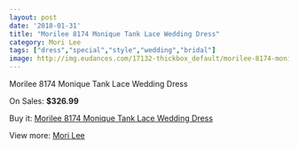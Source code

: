 ```yaml
---
layout: post
date: '2018-01-31'
title: "Morilee 8174 Monique Tank Lace Wedding Dress"
category: Mori Lee
tags: ["dress","special","style","wedding","bridal"]
image: http://img.eudances.com/17132-thickbox_default/morilee-8174-monique-tank-lace-wedding-dress.jpg
---
```

Morilee 8174 Monique Tank Lace Wedding Dress

On Sales: **$326.99**
<a href="https://www.eudances.com/en/mori-lee/5007-morilee-8174-monique-tank-lace-wedding-dress.html"><amp-img layout="responsive" width="600" height="600" src="//img.eudances.com/17132-thickbox_default/morilee-8174-monique-tank-lace-wedding-dress.jpg" alt="Morilee 8174 Monique Tank Lace Wedding Dress 0" /></a>
<a href="https://www.eudances.com/en/mori-lee/5007-morilee-8174-monique-tank-lace-wedding-dress.html"><amp-img layout="responsive" width="600" height="600" src="//img.eudances.com/17136-thickbox_default/morilee-8174-monique-tank-lace-wedding-dress.jpg" alt="Morilee 8174 Monique Tank Lace Wedding Dress 1" /></a>
<a href="https://www.eudances.com/en/mori-lee/5007-morilee-8174-monique-tank-lace-wedding-dress.html"><amp-img layout="responsive" width="600" height="600" src="//img.eudances.com/17135-thickbox_default/morilee-8174-monique-tank-lace-wedding-dress.jpg" alt="Morilee 8174 Monique Tank Lace Wedding Dress 2" /></a>
<a href="https://www.eudances.com/en/mori-lee/5007-morilee-8174-monique-tank-lace-wedding-dress.html"><amp-img layout="responsive" width="600" height="600" src="//img.eudances.com/17134-thickbox_default/morilee-8174-monique-tank-lace-wedding-dress.jpg" alt="Morilee 8174 Monique Tank Lace Wedding Dress 3" /></a>
<a href="https://www.eudances.com/en/mori-lee/5007-morilee-8174-monique-tank-lace-wedding-dress.html"><amp-img layout="responsive" width="600" height="600" src="//img.eudances.com/17133-thickbox_default/morilee-8174-monique-tank-lace-wedding-dress.jpg" alt="Morilee 8174 Monique Tank Lace Wedding Dress 4" /></a>

Buy it: [Morilee 8174 Monique Tank Lace Wedding Dress](https://www.eudances.com/en/mori-lee/5007-morilee-8174-monique-tank-lace-wedding-dress.html "Morilee 8174 Monique Tank Lace Wedding Dress")

View more: [Mori Lee](https://www.eudances.com/en/9-mori-lee "Mori Lee")